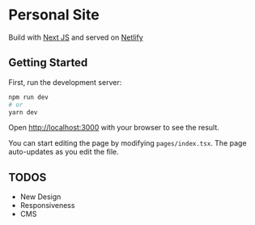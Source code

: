 # Personal Site

Build with [Next JS](https://nextjs.org) and served on [Netlify](https://www.netlify.com/)

## Getting Started

First, run the development server:

```bash
npm run dev
# or
yarn dev
```

Open [http://localhost:3000](http://localhost:3000) with your browser to see the result.

You can start editing the page by modifying `pages/index.tsx`. The page auto-updates as you edit the file.

## TODOS

- New Design
- Responsiveness
- CMS
